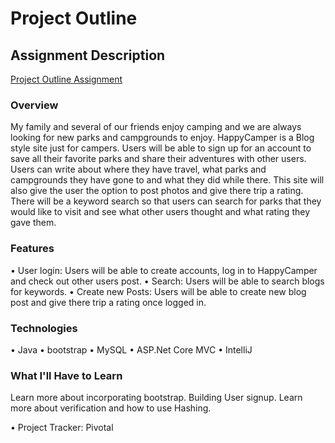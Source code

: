 # Project Outline


## Assignment Description
[Project Outline Assignment](https://education.launchcode.org/liftoff/assignments/project-outline/)


### Overview
My family and several of our friends enjoy camping and we are always looking for new parks and campgrounds to enjoy. HappyCamper is a Blog style site just for campers. Users will be able to sign up for an account to save all their favorite parks and share their adventures with other users. Users can write about where they have travel, what parks and campgrounds they have gone to and what they did while there. This site will also give the user the option to post photos and give there trip a rating. There will be a keyword search so that users can search for parks that they would like to visit and see what other users thought and what rating they gave them.

### Features
•	User login: Users will be able to create accounts, log in to            HappyCamper and check out other users post.
•	Search: Users will be able to search blogs for keywords.
•	Create new Posts: Users will be able to create new blog post            and give there trip a rating once logged in.

### Technologies
•	Java
•	bootstrap
•	MySQL
•	ASP.Net Core MVC
•	IntelliJ


### What I'll Have to Learn
Learn more about incorporating bootstrap. Building User signup. Learn more about verification and how to use Hashing.

•  Project Tracker: Pivotal